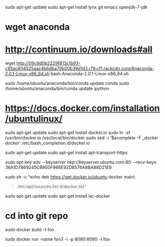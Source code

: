 sudo apt-get update
sudo apt-get install lynx git emacs openjdk-7-jdk

# wget anaconda
# http://continuum.io/downloads#all
wget http://09c8d0b2229f813c1b93-c95ac804525aac4b6dba79b00b39d1d3.r79.cf1.rackcdn.com/Anaconda-2.0.1-Linux-x86_64.sh
bash Anaconda-2.0.1-Linux-x86_64.sh

sudo /home/ubuntu/anaconda/bin/conda update conda
sudo /home/ubuntu/anaconda/bin/conda update ipython

# https://docs.docker.com/installation/ubuntulinux/
sudo apt-get update
sudo apt-get install docker.io
sudo ln -sf /usr/bin/docker.io /usr/local/bin/docker
sudo sed -i '$acomplete -F _docker docker' /etc/bash_completion.d/docker.io

sudo apt-get update
sudo apt-get install apt-transport-https

sudo apt-key adv --keyserver hkp://keyserver.ubuntu.com:80 --recv-keys 36A1D7869245C8950F966E92D8576A8BA88D21E9

sudo sh -c "echo deb https://get.docker.io/ubuntu docker main\
> /etc/apt/sources.list.d/docker.list"

sudo apt-get update
sudo apt-get install lxc-docker


# cd into git repo
sudo docker build -t foo .

sudo docker run -name foo3 -i -p 8080:8080 -t foo

